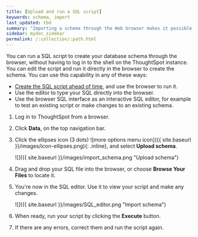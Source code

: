 ```yaml
---
title: [Upload and run a SQL script]
keywords: schema, import
last_updated: tbd
summary: "Importing a schema through the Web browser makes it possible to run your SQL script without needing to have a Linux login."
sidebar: mydoc_sidebar
permalink: /:collection/:path.html
---
```

You can run a SQL script to create your database schema through the browser, without having to log in to the shell on the ThoughtSpot instance. You can edit the script and run it directly in the browser to create the schema. You can use this capability in any of these ways:

-   [Create the SQL script ahead of time](create-schema-with-script.html#), and use the browser to run it.
-   Use the editor to type your SQL directly into the browser.
-   Use the browser SQL interface as an interactive SQL editor, for example to test an existing script or make changes to an existing schema.

1. Log in to ThoughtSpot from a browser.

2. Click **Data**, on the top navigation bar.

3. Click the ellipses icon (3 dots) ![more options menu icon]({{ site.baseurl }}/images/icon-ellipses.png){: .inline}, and select **Upload schema**.

     ![]({{ site.baseurl }}/images/import_schema.png "Upload schema")

4. Drag and drop your SQL file into the browser, or choose **Browse Your Files** to locate it.
5. You're now in the SQL editor. Use it to view your script and make any changes.

     ![]({{ site.baseurl }}/images/SQL_editor.png "Import schema")

6. When ready, run your script by clicking the **Execute** button.
7. If there are any errors, correct them and run the script again.
